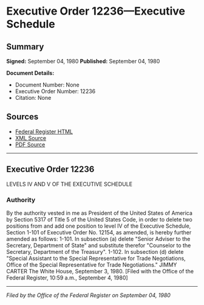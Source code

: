 # Executive Order 12236—Executive Schedule

## Summary

**Signed:** September 04, 1980
**Published:** September 04, 1980

**Document Details:**
- Document Number: None
- Executive Order Number: 12236
- Citation: None

## Sources
- [Federal Register HTML](https://www.presidency.ucsb.edu/documents/executive-order-12236-executive-schedule)
- [XML Source](None)
- [PDF Source](None)

---

## Executive Order 12236

LEVELS IV AND V OF THE EXECUTIVE SCHEDULE
### Authority

By the authority vested in me as President of the United States of America by Section 5317 of Title 5 of the United States Code, in order to delete two positions from and add one position to level IV of the Executive Schedule, Section 1-101 of Executive Order No. 12154, as amended, is hereby further amended as follows:
1-101. In subsection (a) delete "Senior Adviser to the Secretary, Department of State" and substitute therefor "Counselor to the Secretary, Department of the Treasury".
1-102. In subsection (d) delete "Special Assistant to the Special Representative for Trade Negotiations, Office of the Special Representative for Trade Negotiations."
JIMMY CARTER
The White House,
September 3, 1980.
[Filed with the Office of the Federal Register, 10:59 a.m., September 4, 1980]

---

*Filed by the Office of the Federal Register on September 04, 1980*
